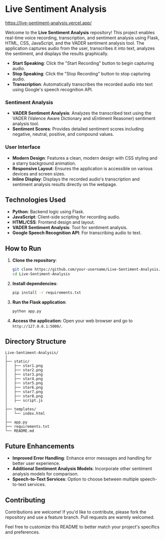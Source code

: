 # Live Sentiment Analysis

https://live-sentiment-analysis.vercel.app/

Welcome to the **Live Sentiment Analysis** repository! This project enables real-time voice recording, transcription, and sentiment analysis using Flask, HTML, CSS, JavaScript, and the VADER sentiment analysis tool. The application captures audio from the user, transcribes it into text, analyzes the sentiment, and displays the results graphically.

- **Start Speaking**: Click the "Start Recording" button to begin capturing audio.
- **Stop Speaking**: Click the "Stop Recording" button to stop capturing audio.
- **Transcription**: Automatically transcribes the recorded audio into text using Google's speech recognition API.

### Sentiment Analysis

- **VADER Sentiment Analysis**: Analyzes the transcribed text using the VADER (Valence Aware Dictionary and sEntiment Reasoner) sentiment analysis tool.
- **Sentiment Scores**: Provides detailed sentiment scores including negative, neutral, positive, and compound values.

### User Interface

- **Modern Design**: Features a clean, modern design with CSS styling and a starry background animation.
- **Responsive Layout**: Ensures the application is accessible on various devices and screen sizes.
- **Inline Display**: Displays the recorded audio's transcription and sentiment analysis results directly on the webpage.

## Technologies Used

- **Python**: Backend logic using Flask.
- **JavaScript**: Client-side scripting for recording audio.
- **HTML/CSS**: Frontend design and layout.
- **VADER Sentiment Analysis**: Tool for sentiment analysis.
- **Google Speech Recognition API**: For transcribing audio to text.

## How to Run

1. **Clone the repository**:
    ```bash
    git clone https://github.com/your-username/Live-Sentiment-Analysis.git
    cd Live-Sentiment-Analysis
    ```

2. **Install dependencies**:
    ```bash
    pip install -r requirements.txt
    ```

3. **Run the Flask application**:
    ```bash
    python app.py
    ```

4. **Access the application**:
    Open your web browser and go to `http://127.0.0.1:5000/`.

## Directory Structure

```plaintext
Live-Sentiment-Analysis/
│
├── static/
│   ├── star1.png
│   ├── star2.png
│   ├── star3.png
│   ├── star4.png
│   ├── star5.png
│   ├── star6.png
│   ├── star7.png
│   ├── star8.png
│   ├── script.js
│
├── templates/
│   └── index.html
│
├── app.py
├── requirements.txt
└── README.md
```

## Future Enhancements

- **Improved Error Handling**: Enhance error messages and handling for better user experience.
- **Additional Sentiment Analysis Models**: Incorporate other sentiment analysis models for comparison.
- **Speech-to-Text Services**: Option to choose between multiple speech-to-text services.

## Contributing

Contributions are welcome! If you'd like to contribute, please fork the repository and use a feature branch. Pull requests are warmly welcomed.

Feel free to customize this README to better match your project's specifics and preferences.
